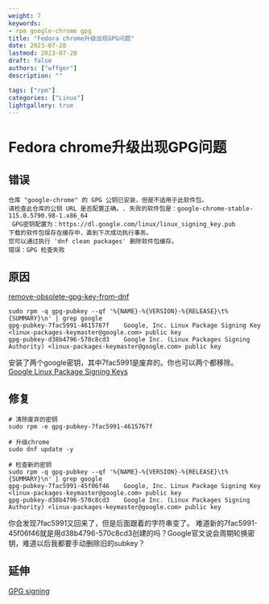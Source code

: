 ```yaml
---
weight: 7
keywords:
- rpm google-chrome gpg
title: "Fedora chrome升级出现GPG问题"
date: 2023-07-20
lastmod: 2023-07-20
draft: false
authors: ["wffger"]
description: ""

tags: ["rpm"]
categories: ["Linux"]
lightgallery: true
---
```


<!--more-->
# Fedora chrome升级出现GPG问题
## 错误
```
仓库 "google-chrome" 的 GPG 公钥已安装，但是不适用于此软件包。
请检查此仓库的公钥 URL 是否配置正确。. 失败的软件包是：google-chrome-stable-115.0.5790.98-1.x86_64
 GPG密钥配置为：https://dl.google.com/linux/linux_signing_key.pub
下载的软件包保存在缓存中，直到下次成功执行事务。
您可以通过执行 'dnf clean packages' 删除软件包缓存。
错误：GPG 检查失败
```

## 原因

[remove-obsolete-gpg-key-from-dnf](https://gist.github.com/e7d/3b786c7410ca14a5ded61eec36de9874)

```
sudo rpm -q gpg-pubkey --qf '%{NAME}-%{VERSION}-%{RELEASE}\t%{SUMMARY}\n' | grep google
gpg-pubkey-7fac5991-4615767f	Google, Inc. Linux Package Signing Key <linux-packages-keymaster@google.com> public key
gpg-pubkey-d38b4796-570c8cd3	Google Inc. (Linux Packages Signing Authority) <linux-packages-keymaster@google.com> public key
```
安装了两个google密钥，其中7fac5991是废弃的。你也可以两个都移除。
[Google Linux Package Signing Keys ](https://www.google.com/linuxrepositories/)

## 修复
```
# 清除废弃的密钥
sudo rpm -e gpg-pubkey-7fac5991-4615767f

# 升级chrome
sudo dnf update -y

# 检查新的密钥
sudo rpm -q gpg-pubkey --qf '%{NAME}-%{VERSION}-%{RELEASE}\t%{SUMMARY}\n' | grep google
gpg-pubkey-7fac5991-45f06f46	Google, Inc. Linux Package Signing Key <linux-packages-keymaster@google.com> public key
gpg-pubkey-d38b4796-570c8cd3	Google Inc. (Linux Packages Signing Authority) <linux-packages-keymaster@google.com> public key
```
你会发现7fac5991又回来了，但是后面跟着的字符串变了。
难道新的7fac5991-45f06f46就是用d38b4796-570c8cd3创建的吗？Google官文说会周期轮换密钥，难道以后我都要手动删除旧的subkey？

## 延伸
[GPG signing](https://docs.digicert.com/en/software-trust-manager/signing-tools/gpg-signing.html)